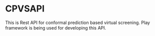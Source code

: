 # CPVSAPI


This is Rest API for conformal prediction based virtual screening. Play framework is being used for developing this API.
